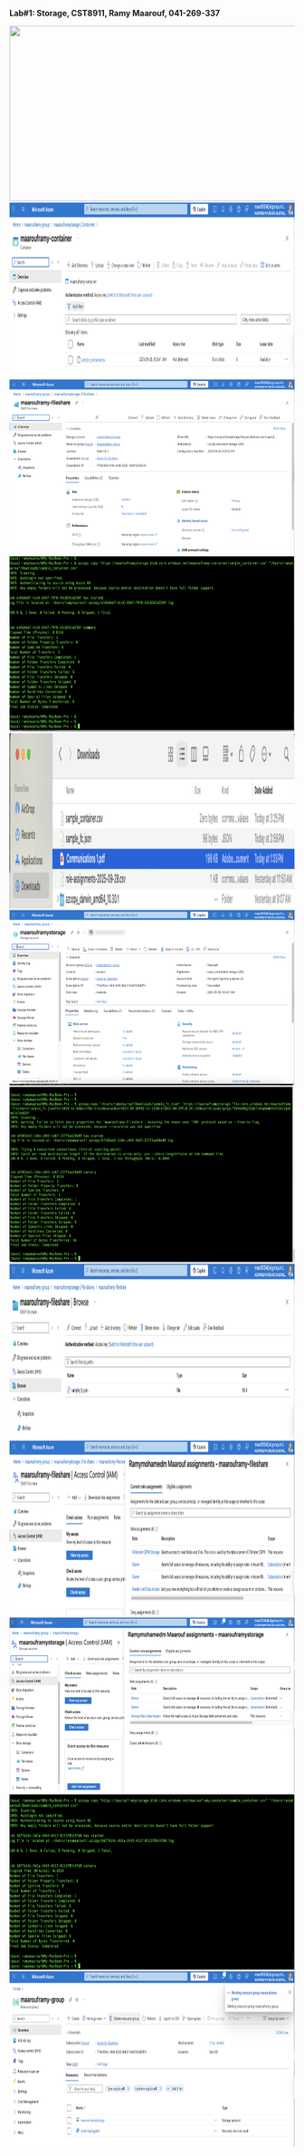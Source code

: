 **Lab#1: Storage, CST8911, Ramy Maarouf, 041-269-337**

<img src=".Step 1.png" style="width:6.5in;height:3.21875in" />

<img src="./Step 2.png" style="width:6.5in;height:3.21875in" />

<img src="./Step 3.png" style="width:6.5in;height:3.21875in" />

<img src="./Step 4-1.png" style="width:6.5in;height:3.21875in" />

<img src="./Step 4-2.png" style="width:6.5in;height:3.21875in" />

<img src="Step 1.png" style="width:6.5in;height:3.21875in" />

<img src="./Step 5-2.png" style="width:6.5in;height:3.21875in" />

<img src="./Step 5-3.png" style="width:6.5in;height:3.21875in" />

<img src="./Step 6.png" style="width:6.5in;height:3.21875in" />

<img src="./Step 7-1.png" style="width:6.5in;height:3.21875in" />

<img src="./Step 7-2.png" style="width:6.5in;height:3.21875in" />

<img src="./Step 8.png" style="width:6.5in;height:3.21875in" />